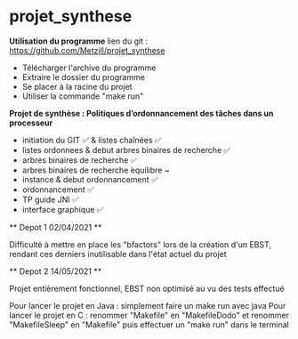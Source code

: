# projet_synthese

**Utilisation du programme**
lien du git : https://github.com/Metzill/projet_synthese

- Télécharger l'archive du programme
- Extraire le dossier du programme
- Se placer à la racine du projet
- Utiliser la commande "make run"


**Projet de synthèse : Politiques d’ordonnancement des tâches dans un processeur**

- initiation du GIT ✅ & listes chaînées ✅
- listes ordonnees & debut arbres binaires de recherche ✅
- arbres binaires de recherche ✅
- arbres binaires de recherche ́equilibre ~
- instance & debut ordonnancement ✅
- ordonnancement ✅
- TP guide JNI ✅
- interface graphique ✅

** Depot 1 02/04/2021 ** 

Difficulté à mettre en place les "bfactors" lors de la création d'un EBST, rendant ces derniers inutilisable dans l'état actuel du projet


** Depot 2 14/05/2021 ** 

Projet entièrement fonctionnel, EBST non optimisé au vu des tests effectué

Pour lancer le projet en Java : simplement faire un make run avec java
Pour lancer le projet en C : renommer "Makefile" en "MakefileDodo" et renommer "MakefileSleep" en "Makefile" puis effectuer un "make run" dans le terminal
